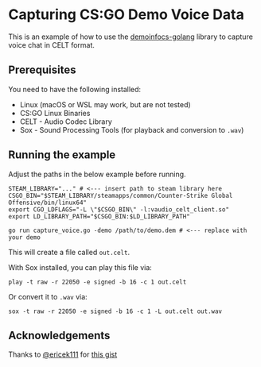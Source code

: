 # Capturing CS:GO Demo Voice Data

This is an example of how to use the [demoinfocs-golang](github.com/markus-wa/demoinfocs-golang) library to capture voice chat in CELT format.

## Prerequisites

You need to have the following installed:

- Linux (macOS or WSL may work, but are not tested)
- CS:GO Linux Binaries
- CELT - Audio Codec Library
- Sox - Sound Processing Tools (for playback and conversion to `.wav`)

## Running the example

Adjust the paths in the below example before running.

```terminal
STEAM_LIBRARY="..." # <--- insert path to steam library here
CSGO_BIN="$STEAM_LIBRARY/steamapps/common/Counter-Strike Global Offensive/bin/linux64"
export CGO_LDFLAGS="-L \"$CSGO_BIN\" -l:vaudio_celt_client.so"
export LD_LIBRARY_PATH="$CSGO_BIN:$LD_LIBRARY_PATH"

go run capture_voice.go -demo /path/to/demo.dem # <--- replace with your demo
```

This will create a file called `out.celt`.

With Sox installed, you can play this file via:

    play -t raw -r 22050 -e signed -b 16 -c 1 out.celt

Or convert it to `.wav` via:

    sox -t raw -r 22050 -e signed -b 16 -c 1 -L out.celt out.wav

## Acknowledgements

Thanks to [@ericek111](https://github.com/ericek111) for [this gist](https://gist.github.com/ericek111/abe5829f6e52e4b25b3b97a0efd0b22b)

